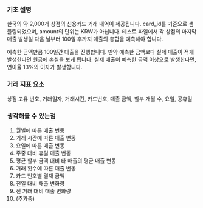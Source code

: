 ### 기초 설명

한국의 약 2,000개 상점의 신용카드 거래 내역이 제공됩니다. card_id를 기준으로 샘플링되었으며, amount의 단위는 KRW가 아닙니다. 테스트 파일에서 각 상점의 마지막 매출 발생일 다음 날부터 100일 후까지 매출의 총합을 예측해야 합니다.

예측한 금액만큼 100일간 대출을 진행합니다. 만약 예측한 금액보다 실제 매출이 적게 발생한다면 원금에 손실을 보게 됩니다. 실제 매출이 예측한 금액 이상으로 발생한다면, 연이율 13%의 이자가 발생합니다.

### 거래 지표 요소
상점 고유 번호, 거래일자, 거래시간, 카드번호, 매출 금액, 할부 개월 수, 요일, 공휴일

### 생각해볼 수 있는점

1. 월별에 따른 매출 변동
2. 거래 시간에 따른 매출 변동
3. 요일에 따른 매출 변동
4. 주중 대비 휴일 매출 변동
5. 평균 할부 금액 대비 타 매출의 평균 매출 변동
6. 거래 횟수에 따른 매출 변동
7. 카드 번호별 결재 금액
8. 전일 대비 매출 변화량
9. 전 거래 대비 매출 변화량
10. (추가중)